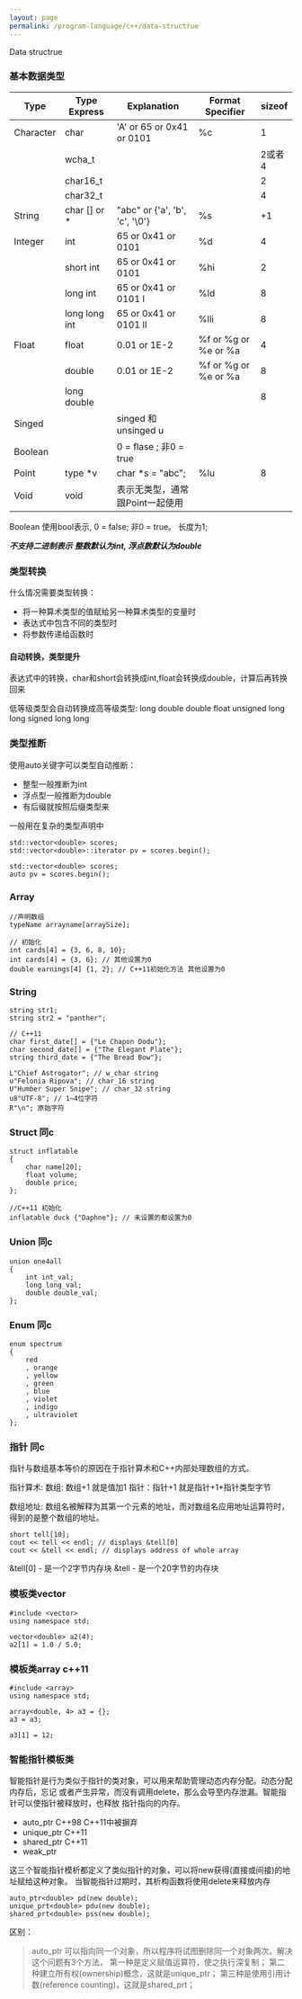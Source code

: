```yaml
---
layout: page
permalink: /program-language/c++/data-structrue
---
```


Data structrue

### 基本数据类型

|Type     | Type Express | Explanation                              | Format Specifier    | sizeof |
|---------|--------------|------------------------------------------|---------------------|--------|
|Character| char         | 'A' or 65 or 0x41 or 0101                | %c                  | 1      |
|         | wcha_t       |                                          |                     | 2或者4 |
|         | char16_t     |                                          |                     | 2      |
|         | char32_t     |                                          |                     | 4      |
|String   | char [] or * | "abc" or {'a', 'b', 'c', '\0'}           | %s                  | +1     |
|Integer  | int          | 65 or 0x41 or 0101                       | %d                  | 4      |
|         | short int    | 65 or 0x41 or 0101                       | %hi                 | 2      |
|         | long int     | 65 or 0x41 or 0101       l               | %ld                 | 8      |
|         | long long int| 65 or 0x41 or 0101       ll              | %lli                | 8      |
|Float    | float        | 0.01 or 1E-2                             | %f or %g or %e or %a| 4      |
|         | double       | 0.01 or 1E-2                             | %f or %g or %e or %a| 8      |
|         | long double  |                                          |                     | 8      |
|Singed   |              | singed 和 unsinged       u               |                     |        |
|Boolean  |              | 0 = flase ; 非0 = true                   |                     |        |
|Point    | type *v      | char *s = "abc";                         | %lu                 | 8      |
|Void     | void         | 表示无类型，通常跟Point一起使用          |                     |        |

Boolean 使用bool表示, 0 = false; 非0 = true。 长度为1;

***不支持二进制表示***
***整数默认为int, 浮点数默认为double***

### 类型转换
什么情况需要类型转换：
* 将一种算术类型的值赋给另一种算术类型的变量时
* 表达式中包含不同的类型时
* 将参数传递给函数时

#### 自动转换，类型提升
表达式中的转换，char和short会转换成int,float会转换成double，计算后再转换回来

低等级类型会自动转换成高等级类型:
long double
double
float
unsigned long long
signed long long

### 类型推断
使用auto关键字可以类型自动推断：
* 整型一般推断为int
* 浮点型一般推断为double
* 有后缀就按照后缀类型来

一般用在复杂的类型声明中

    std::vector<double> scores;
    std::vector<double>::iterator pv = scores.begin();

    std::vector<double> scores;
    auto pv = scores.begin();

### Array

    //声明数组
    typeName arrayname[arraySize];

    // 初始化
    int cards[4] = {3, 6, 8, 10};
    int cards[4] = {3, 6}; // 其他设置为0
    double earnings[4] {1, 2}; // C++11初始化方法 其他设置为0

### String

    string str1;
    string str2 = "panther";

    // C++11
    char first_date[] = {"Le Chapon Dodu"};
    char second_date[] = {"The Elegant Plate"};
    string third_date = {"The Bread Bow"};

    L"Chief Astrogator"; // w_char string
    u"Felonia Ripova"; // char_16 string
    U"Humber Super Snipe"; // char_32 string
    u8"UTF-8"; // 1~4位字符
    R"\n"; 原始字符

### Struct 同c
    
    struct inflatable
    {
        char name[20];
        float volume;
        double price;
    };

    //C++11 初始化
    inflatable duck {"Daphne"}; // 未设置的都设置为0

### Union 同c

    union one4all
    {
        int int_val;
        long long_val;
        double double_val;
    };

### Enum 同c

    enum spectrum
    {
        red
        , orange
        , yellow
        , green
        , blue
        , violet
        , indigo
        , ultraviolet
    };

### 指针 同c
指针与数组基本等价的原因在于指针算术和C++内部处理数组的方式。

指针算术:
数组: 数组+1 就是值加1
指针：指针+1 就是指针+1*指针类型字节

数组地址:
数组名被解释为其第一个元素的地址，而对数组名应用地址运算符时，得到的是整个数组的地址。

    short tell[10];
    cout << tell << endl; // displays &tell[0]
    cout << &tell << endl; // displays address of whole array

&tell[0] - 是一个2字节内存块
&tell - 是一个20字节的内存块

### 模板类vector
    
    #include <vector>
    using namespace std;

    vector<double> a2(4);
    a2[1] = 1.0 / 5.0;

### 模板类array c++11

    #include <array>
    using namespace std;

    array<double, 4> a3 = {};
    a3 = a3;

    a3[1] = 12;

### 智能指针模板类
智能指针是行为类似于指针的类对象，可以用来帮助管理动态内存分配。动态分配内存后，忘记
或者产生异常，而没有调用delete，那么会导至内存泄漏。智能指针可以使指针被释放时，也释放
指针指向的内存。

* auto_ptr C++98   C++11中被摒弃
* unique_ptr C++11
* shared_ptr C++11
* weak_ptr

这三个智能指针模析都定义了类似指针的对象，可以将new获得(直接或间接)的地址赋给这种对象。
当智能指针过期时，其析构函数将使用delete来释放内存

    auto_ptr<double> pd(new double);
    unique_prt<double> pdu(new double);
    shared_prt<double> pss(new double);

区别：
> auto_ptr 可以指向同一个对象，所以程序将试图删除同一个对象两次。解决这个问题有3个方法，
第一种是定义赋值运算符，使之执行深复制；
第二种建立所有权(ownership)概念，这就是unique_ptr；
第三种是使用引用计数(reference counting)，这就是shared_prt；





